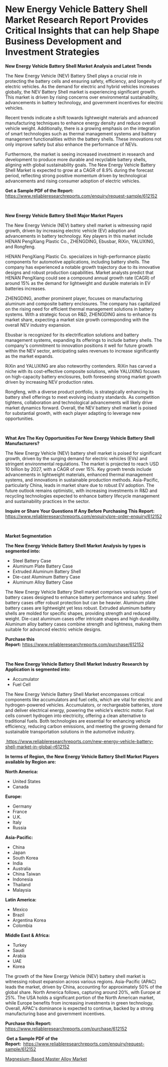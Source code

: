 <p><h1>New Energy Vehicle Battery Shell Market Research Report Provides Critical Insights that can help Shape Business Development and Investment Strategies</h1></p><p><strong>New Energy Vehicle Battery Shell Market Analysis and Latest Trends</strong></p>
<p><p>The New Energy Vehicle (NEV) Battery Shell plays a crucial role in protecting the battery cells and ensuring safety, efficiency, and longevity of electric vehicles. As the demand for electric and hybrid vehicles increases globally, the NEV Battery Shell market is experiencing significant growth. This market is driven by rising concerns over environmental sustainability, advancements in battery technology, and government incentives for electric vehicles.</p><p>Recent trends indicate a shift towards lightweight materials and advanced manufacturing techniques to enhance energy density and reduce overall vehicle weight. Additionally, there is a growing emphasis on the integration of smart technologies such as thermal management systems and battery management functionalities within the battery shells. These innovations not only improve safety but also enhance the performance of NEVs.</p><p>Furthermore, the market is seeing increased investment in research and development to produce more durable and recyclable battery shells, aligning with global sustainability goals. The New Energy Vehicle Battery Shell Market is expected to grow at a CAGR of 8.9% during the forecast period, reflecting strong positive momentum driven by technological advancements and rising consumer adoption of electric vehicles.</p></p>
<p><strong>Get a Sample PDF of the Report:&nbsp;</strong> <a href="https://www.reliableresearchreports.com/enquiry/request-sample/612152?utm_campaign=3383&utm_medium=2&utm_source=Github&utm_content=ia&utm_term=23032025&utm_id=new-energy-vehicle-battery-shell">https://www.reliableresearchreports.com/enquiry/request-sample/612152</a></p>
<p>&nbsp;</p>
<p><strong>New Energy Vehicle Battery Shell Major Market Players</strong></p>
<p><p>The New Energy Vehicle (NEV) battery shell market is witnessing rapid growth, driven by increasing electric vehicle (EV) adoption and advancements in battery technology. Key players in this market include HENAN PengXiang Plastic Co., ZHENGDING, Ebusbar, RiXin, YALUXING, and Rongfeng.</p><p>HENAN PengXiang Plastic Co. specializes in high-performance plastic components for automotive applications, including battery shells. The company has experienced a notable growth trajectory due to its innovative designs and robust production capabilities. Market analysts predict that HENAN PengXiang could see a compound annual growth rate (CAGR) of around 15% as the demand for lightweight and durable materials in EV batteries increases.</p><p>ZHENGDING, another prominent player, focuses on manufacturing aluminum and composite battery enclosures. The company has capitalized on the rising need for efficient thermal management solutions in battery systems. With a strategic focus on R&D, ZHENGDING aims to enhance its market share, expecting a market size growth corresponding with the overall NEV industry expansion.</p><p>Ebusbar is recognized for its electrification solutions and battery management systems, expanding its offerings to include battery shells. The company's commitment to innovation positions it well for future growth within the NEV sector, anticipating sales revenues to increase significantly as the market expands.</p><p>RiXin and YALUXING are also noteworthy contenders. RiXin has carved a niche with its cost-effective composite solutions, while YALUXING focuses on high-capacity battery enclosures, both foreseeing strong market growth driven by increasing NEV production rates.</p><p>Rongfeng, with a diverse product portfolio, is strategically enhancing its battery shell offerings to meet evolving industry standards. As competition tightens, collaboration and technological advancements will likely drive market dynamics forward. Overall, the NEV battery shell market is poised for substantial growth, with each player adapting to leverage new opportunities.</p></p>
<p>&nbsp;</p>
<p><strong>What Are The Key Opportunities For New Energy Vehicle Battery Shell Manufacturers?</strong></p>
<p><p>The New Energy Vehicle (NEV) battery shell market is poised for significant growth, driven by the surging demand for electric vehicles (EVs) and stringent environmental regulations. The market is projected to reach USD 10 billion by 2027, with a CAGR of over 15%. Key growth trends include advancements in lightweight materials, enhanced thermal management systems, and innovations in sustainable production methods. Asia-Pacific, particularly China, leads in market share due to robust EV adoption. The future outlook remains optimistic, with increasing investments in R&D and recycling technologies expected to enhance battery lifecycle management and sustainability practices in the sector.</p></p>
<p><strong>Inquire or Share Your Questions If Any Before Purchasing This Report:</strong> <a href="https://www.reliableresearchreports.com/enquiry/pre-order-enquiry/612152?utm_campaign=3383&utm_medium=2&utm_source=Github&utm_content=ia&utm_term=23032025&utm_id=new-energy-vehicle-battery-shell">https://www.reliableresearchreports.com/enquiry/pre-order-enquiry/612152</a></p>
<p>&nbsp;</p>
<p><strong>Market Segmentation</strong></p>
<p><strong>The New Energy Vehicle Battery Shell Market Analysis by types is segmented into:</strong></p>
<p><ul><li>Steel Battery Case</li><li>Aluminum Plate Battery Case</li><li>Extruded Aluminum Battery Shell</li><li>Die-cast Aluminum Battery Case</li><li>Aluminum Alloy Battery Case</li></ul></p>
<p><p>The New Energy Vehicle Battery Shell market comprises various types of battery cases designed to enhance battery performance and safety. Steel battery cases offer robust protection but can be heavier. Aluminum plate battery cases are lightweight yet less robust. Extruded aluminum battery shells are molded for specific shapes, providing strength and reduced weight. Die-cast aluminum cases offer intricate shapes and high durability. Aluminum alloy battery cases combine strength and lightness, making them suitable for advanced electric vehicle designs.</p></p>
<p><strong>Purchase this Report:&nbsp;</strong><a href="https://www.reliableresearchreports.com/purchase/612152?utm_campaign=3383&utm_medium=2&utm_source=Github&utm_content=ia&utm_term=23032025&utm_id=new-energy-vehicle-battery-shell">https://www.reliableresearchreports.com/purchase/612152</a></p>
<p>&nbsp;</p>
<p><strong>The New Energy Vehicle Battery Shell Market Industry Research by Application is segmented into:</strong></p>
<p><ul><li>Accumulator</li><li>Fuel Cell</li></ul></p>
<p><p>The New Energy Vehicle Battery Shell Market encompasses critical components like accumulators and fuel cells, which are vital for electric and hydrogen-powered vehicles. Accumulators, or rechargeable batteries, store and deliver electrical energy, powering the vehicle's electric motor. Fuel cells convert hydrogen into electricity, offering a clean alternative to traditional fuels. Both technologies are essential for enhancing vehicle efficiency, reducing carbon emissions, and meeting the growing demand for sustainable transportation solutions in the automotive industry.</p></p>
<p><a href="https://www.reliableresearchreports.com/new-energy-vehicle-battery-shell-market-in-global-r612152?utm_campaign=3383&utm_medium=2&utm_source=Github&utm_content=ia&utm_term=23032025&utm_id=new-energy-vehicle-battery-shell">&nbsp;https://www.reliableresearchreports.com/new-energy-vehicle-battery-shell-market-in-global-r612152</a></p>
<p><strong>In terms of Region, the New Energy Vehicle Battery Shell Market Players available by Region are:</strong></p>
<p>
    <p> <strong> North America: </strong>
        <ul>
            <li>United States</li>
            <li>Canada</li>
        </ul>
        </p> 
    <p> <strong> Europe: </strong>
        <ul>
            <li>Germany</li>
            <li>France</li>
            <li>U.K.</li>
            <li>Italy</li>
            <li>Russia</li>
        </ul>
        </p> 
    <p> <strong> Asia-Pacific: </strong>
        <ul>
            <li>China</li>
            <li>Japan</li>
            <li>South Korea</li>
            <li>India</li>
            <li>Australia</li>
            <li>China Taiwan</li>
            <li>Indonesia</li>
            <li>Thailand</li>
            <li>Malaysia</li>
        </ul>
        </p> 
    <p> <strong> Latin America: </strong>
        <ul>
            <li>Mexico</li>
            <li>Brazil</li>
            <li>Argentina Korea</li>
            <li>Colombia</li>
        </ul>
        </p> 
    <p> <strong> Middle East & Africa: </strong>
        <ul>
            <li>Turkey</li>
            <li>Saudi</li>
            <li>Arabia</li>
            <li>UAE</li>
            <li>Korea</li>
        </ul>
    </p>
    </p>
<p><p>The growth of the New Energy Vehicle (NEV) battery shell market is witnessing robust expansion across various regions. Asia-Pacific (APAC) leads the market, driven by China, accounting for approximately 50% of the global share. North America follows, capturing around 20%, with Europe at 25%. The USA holds a significant portion of the North American market, while Europe benefits from increasing investments in green technology. Overall, APAC's dominance is expected to continue, backed by a strong manufacturing base and government incentives.</p></p>
<p><strong>Purchase this Report: </strong><a href="https://www.reliableresearchreports.com/purchase/612152?utm_campaign=3383&utm_medium=2&utm_source=Github&utm_content=ia&utm_term=23032025&utm_id=new-energy-vehicle-battery-shell">https://www.reliableresearchreports.com/purchase/612152</a></p>
<p>&nbsp;<strong>Get a Sample PDF of the Report:&nbsp;&nbsp;</strong><a href="https://www.reliableresearchreports.com/enquiry/request-sample/612152?utm_campaign=3383&utm_medium=2&utm_source=Github&utm_content=ia&utm_term=23032025&utm_id=new-energy-vehicle-battery-shell">https://www.reliableresearchreports.com/enquiry/request-sample/612152</a></p>
<p><strong></strong></p>
<p><p><a href="https://github.com/rigelciara0p/Market-Research-Report-List-1/blob/main/magnesium-based-master-alloy-market.md?utm_campaign=3383&utm_medium=2&utm_source=Github&utm_content=ia&utm_term=23032025&utm_id=new-energy-vehicle-battery-shell">Magnesium-Based Master Alloy Market</a></p></p>